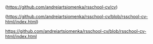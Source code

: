 (https://github.com/andreiartsiomenka/rsschool-cv/cv)

(https://github.com/andreiartsiomenka/rsschool-cv/blob/rsschool-cv-html/index.html)

https://github.com/andreiartsiomenka/rsschool-cv/blob/rsschool-cv-html/index.html
